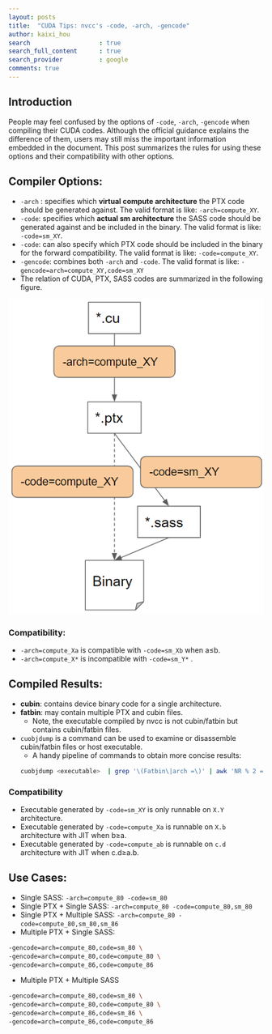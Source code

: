 ```yaml
---
layout: posts
title:  "CUDA Tips: nvcc's -code, -arch, -gencode"
author: kaixi_hou
search                   : true
search_full_content      : true
search_provider          : google
comments: true
---
```

## Introduction
People may feel confused by the options of `-code`, `-arch`, `-gencode` when
compiling their CUDA codes. Although the official guidance explains the
difference of them, users may still miss the important information embedded in
the document. This post summarizes the rules for using these options and their
compatibility with other options.

## Compiler Options:
- `-arch` : specifies which **virtual compute architecture** the PTX code should
  be generated against. The valid format is like: `-arch=compute_XY`.
- `-code`: specifies which **actual sm architecture** the SASS code should be
  generated against and be included in the binary. The valid format is like:
  `-code=sm_XY`.
- `-code`: can also specify which PTX code should be included in the binary for
  the forward compatibility. The valid format is like: `-code=compute_XY`.
- `-gencode`: combines both `-arch` and `-code`. The valid format is like:
  `-gencode=arch=compute_XY,code=sm_XY`
- The relation of CUDA, PTX, SASS codes are summarized in the following figure.

![nvcc options](/assets/posts_images/nvcc_opts.png)

### Compatibility:

- `-arch=compute_Xa` is compatible with `-code=sm_Xb` when a≤b.
- `-arch=compute_X*` is incompatible with `-code=sm_Y*` .

## Compiled Results:

- **cubin**: contains device binary code for a single architecture.
- **fatbin**: may contain multiple PTX and cubin files.
    - Note, the executable compiled by nvcc is not cubin/fatbin but contains cubin/fatbin files.
- `cuobjdump` is a command can be used to examine or disassemble cubin/fatbin files or host executable.
    - A handy pipeline of commands to obtain more concise results:
    ```bash
    cuobjdump <executable>  | grep '\(Fatbin\|arch =\)' | awk 'NR % 2 == 1 { o=$0 ; next } { print o " " $0 }' | sort | uniq -c
    ```
### Compatibility

- Executable generated by `-code=sm_XY` is only runnable on `X.Y` architecture.
- Executable generated by `-code=compute_Xa` is runnable on `X.b` architecture with JIT when b≥a.
- Executable generated by `-code=compute_ab` is runnable on `c.d` architecture with JIT when c.d≥a.b.

## Use Cases:

- Single SASS: `-arch=compute_80 -code=sm_80`
- Single PTX + Single SASS: `-arch=compute_80 -code=compute_80,sm_80`
- Single PTX + Multiple SASS: `-arch=compute_80 -code=compute_80,sm_80,sm_86`
- Multiple PTX + Single SASS:
```bash
-gencode=arch=compute_80,code=sm_80 \
-gencode=arch=compute_80,code=compute_80 \
-gencode=arch=compute_86,code=compute_86
```
- Multiple PTX + Multiple SASS
```bash
-gencode=arch=compute_80,code=sm_80 \
-gencode=arch=compute_80,code=compute_80 \
-gencode=arch=compute_86,code=sm_86 \
-gencode=arch=compute_86,code=compute_86
```